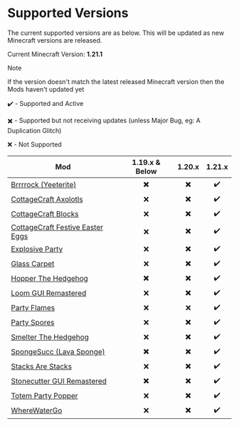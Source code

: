 # Supported Versions
The current supported versions are as below. This will be updated as new Minecraft versions are released.

Current Minecraft Version: **1.21.1**
> [!NOTE]
> If the version doesn't match the latest released Minecraft version then the Mods haven't updated yet

✔️ - Supported and Active

✖️ - Supported but not receiving updates (unless Major Bug, eg: A Duplication Glitch)

❌ - Not Supported

| Mod                                                                                    | 1.19.x & Below  | 1.20.x | 1.21.x | 
| -------------------------------------------------------------------------------------- | :-----------: | :----: | :----: |
| [Brrrrock (Yeeterite)](https://modrinth.com/mod/yeeterite)                             | ✖️ | ✖️ | ✔️ |
| [CottageCraft Axolotls](https://modrinth.com/mod/cottagecraft-axolotls)                | ❌ | ✖️ | ✔️ |
| [CottageCraft Blocks](https://modrinth.com/mod/cottagecraft-mod)                       | ❌ | ✖️ | ✔️ |
| [CottageCraft Festive Easter Eggs](https://modrinth.com/mod/cottagecraft-festive-eggs) | ❌ | ✖️ | ✔️ |
| [Explosive Party](https://modrinth.com/mod/explosive-party)                            | ❌ | ✖️ | ✔️ |
| [Glass Carpet](https://modrinth.com/mod/glass-carpet)                                  | ❌ | ✖️ | ✔️ |
| [Hopper The Hedgehog](https://modrinth.com/mod/hopper-the-hedgehog)                    | ✖️ | ✖️ | ✔️ |
| [Loom GUI Remastered](https://modrinth.com/mod/loom-gui-remastered)                    | ❌ | ✖️ | ✔️ |
| [Party Flames](https://modrinth.com/mod/party-flames)                                  | ❌ | ❌ | ✔️ |
| [Party Spores](https://modrinth.com/mod/party-spores)                                  | ❌ | ✖️ | ✔️ |
| [Smelter The Hedgehog](https://modrinth.com/mod/smelter-the-hedgehog)                  | ❌ | ✖️ | ✔️ |
| [SpongeSucc (Lava Sponge)](https://modrinth.com/mod/spongesucc)                        | ✖️ | ✖️ | ✔️ |
| [Stacks Are Stacks](https://modrinth.com/mod/stacks-are-stacks)                        | ❌ | ✖️ | ✔️ |
| [Stonecutter GUI Remastered](https://modrinth.com/mod/stonecutter-gui-remastered)      | ✖️ | ✖️ | ✔️ |
| [Totem Party Popper](https://modrinth.com/mod/totem-party-popper)                      | ❌ | ✖️ | ✔️ |
| [WhereWaterGo](https://modrinth.com/mod/wwg)                                           | ❌ | ✖️ | ✔️ |
